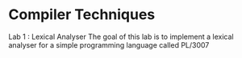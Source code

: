 # Compiler Techniques

Lab 1 : Lexical Analyser
The goal of this lab is to implement a lexical analyser for a simple programming language called PL/3007

